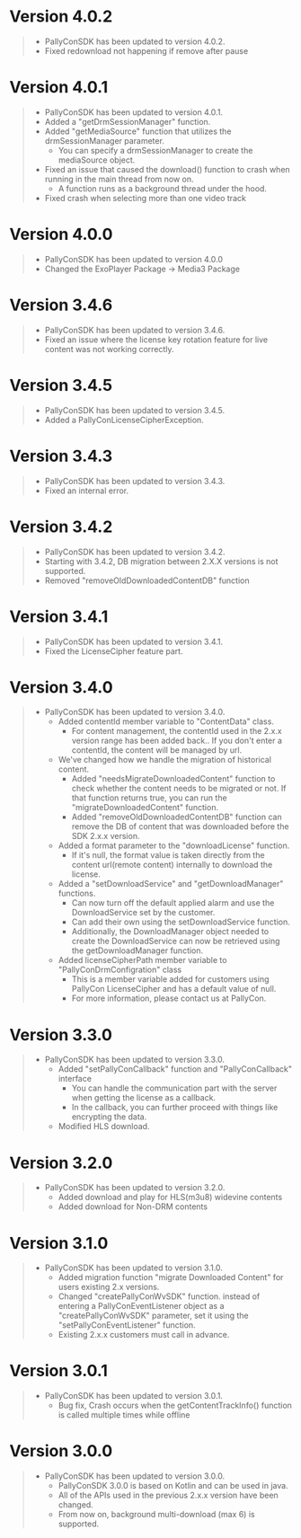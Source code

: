 # Version 4.0.2

>- PallyConSDK has been updated to version 4.0.2.
>  - Fixed redownload not happening if remove after pause

# Version 4.0.1

>- PallyConSDK has been updated to version 4.0.1.
   >  - Added a "getDrmSessionManager" function.
   >  - Added "getMediaSource" function that utilizes the drmSessionManager parameter.
   >    -  You can specify a drmSessionManager to create the mediaSource object.
   >  - Fixed an issue that caused the download() function to crash when running in the main thread from now on.
   >    - A function runs as a background thread under the hood.
   >  - Fixed crash when selecting more than one video track

# Version 4.0.0

>- PallyConSDK has been updated to version 4.0.0
   >  - Changed the ExoPlayer Package -> Media3 Package

# Version 3.4.6

>- PallyConSDK has been updated to version 3.4.6.
   >  - Fixed an issue where the license key rotation feature for live content was not working correctly.

# Version 3.4.5

>- PallyConSDK has been updated to version 3.4.5.
   >  - Added a PallyConLicenseCipherException.

# Version 3.4.3

>- PallyConSDK has been updated to version 3.4.3.
   >  - Fixed an internal error.

# Version 3.4.2

>- PallyConSDK has been updated to version 3.4.2.
   >  - Starting with 3.4.2, DB migration between 2.X.X versions is not supported.
>  - Removed "removeOldDownloadedContentDB" function

# Version 3.4.1

>- PallyConSDK has been updated to version 3.4.1.
   >  - Fixed the LicenseCipher feature part.

# Version 3.4.0

> - PallyConSDK has been updated to version 3.4.0. 
>   - Added contentId member variable to "ContentData" class.
>     - For content management, the contentId used in the 2.x.x version range has been added back..
>       If you don't enter a contentId, the content will be managed by url. 
>   - We've changed how we handle the migration of historical content.
>     - Added "needsMigrateDownloadedContent" function to check whether the content needs to be migrated or not. If that function returns true, you can run the "migrateDownloadedContent" function.
>     - Added "removeOldDownloadedContentDB" function can remove the DB of content that was downloaded before the SDK 2.x.x version. 
>   - Added a format parameter to the "downloadLicense" function. 
>     - If it's null, the format value is taken directly from the content url(remote content) internally to download the license.
>   - Added a "setDownloadService" and "getDownloadManager" functions.
>     - Can now turn off the default applied alarm and use the DownloadService set by the customer.
>     - Can add their own using the setDownloadService function.
>     - Additionally, the DownloadManager object needed to create the DownloadService can now be retrieved using the getDownloadManager function.
>   - Added licenseCipherPath member variable to "PallyConDrmConfigration" class
>     - This is a member variable added for customers using PallyCon LicenseCipher and has a default value of null.
>     - For more information, please contact us at PallyCon.

# Version 3.3.0

> - PallyConSDK has been updated to version 3.3.0.
>   - Added "setPallyConCallback" function and "PallyConCallback" interface
>     - You can handle the communication part with the server when getting the license as a callback.
>     - In the callback, you can further proceed with things like encrypting the data. 
>   - Modified HLS download.

# Version 3.2.0

> - PallyConSDK has been updated to version 3.2.0. 
>   - Added download and play for HLS(m3u8) widevine contents 
>   - Added download for Non-DRM contents

# Version 3.1.0

> - PallyConSDK has been updated to version 3.1.0. 
>   - Added migration function "migrate Downloaded Content" for users existing 2.x versions. 
>   - Changed "createPallyConWvSDK" function. instead of entering a PallyConEventListener object as a "createPallyConWvSDK" parameter, set it using the "setPallyConEventListener" function. 
>   - Existing 2.x.x customers must call in advance. 

# Version 3.0.1

> - PallyConSDK has been updated to version 3.0.1. 
>   - Bug fix, Crash occurs when the getContentTrackInfo() function is called multiple times while offline

# Version 3.0.0

> - PallyConSDK has been updated to version 3.0.0. 
>   - PallyConSDK 3.0.0 is based on Kotlin and can be used in java. 
>   - All of the APIs used in the previous 2.x.x version have been changed. 
>   - From now on, background multi-download (max 6) is supported.
